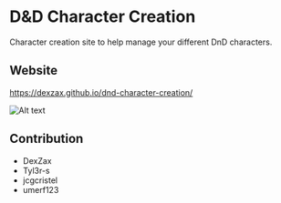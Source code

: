 # D&D Character Creation
Character creation site to help manage your different DnD characters.

## Website
https://dexzax.github.io/dnd-character-creation/

![Alt text](./assets/images/site-prev.png "Site Preview")

## Contribution
* DexZax
* Tyl3r-s
* jcgcristel
* umerf123
